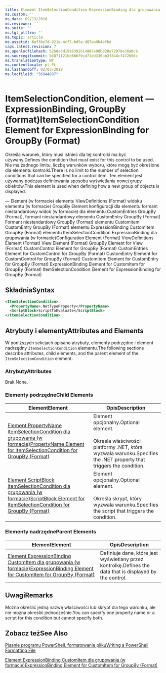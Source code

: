 ```yaml
---
title: Element ItemSelectionCondition ExpressionBinding dla grupowania (w formacie) | Dokumentacja firmy Microsoft
ms.custom: ''
ms.date: 09/13/2016
ms.reviewer: ''
ms.suite: ''
ms.tgt_pltfrm: ''
ms.topic: article
ms.assetid: 6af3be7d-921e-4cf7-bd5a-d87aa0b4efbd
caps.latest.revision: 7
ms.openlocfilehash: b2b0a0d1996392614807e08b820a72978e38a0cb
ms.sourcegitcommit: b6871f21bd666f9cd71dd336bb3f844cf472b56c
ms.translationtype: MT
ms.contentlocale: pl-PL
ms.lasthandoff: 02/03/2019
ms.locfileid: "56844807"
---
```

# <a name="itemselectioncondition-element-for-expressionbinding-for-groupby-format"></a><span data-ttu-id="0ac51-102">ItemSelectionCondition, element — ExpressionBinding, GroupBy (format)</span><span class="sxs-lookup"><span data-stu-id="0ac51-102">ItemSelectionCondition Element for ExpressionBinding for GroupBy (Format)</span></span>

<span data-ttu-id="0ac51-103">Określa warunek, który musi istnieć dla tej kontrolki ma być używany.</span><span class="sxs-lookup"><span data-stu-id="0ac51-103">Defines the condition that must exist for this control to be used.</span></span> <span data-ttu-id="0ac51-104">Nie ma żadnego limitu, liczbę warunków wyboru, które mogą być określone dla elementu kontrolki.</span><span class="sxs-lookup"><span data-stu-id="0ac51-104">There is no limit to the number of selection conditions that can be specified for a control item.</span></span> <span data-ttu-id="0ac51-105">Ten element jest używany podczas definiowania sposobu wyświetlania nowej grupy obiektów.</span><span class="sxs-lookup"><span data-stu-id="0ac51-105">This element is used when defining how a new group of objects is displayed.</span></span>

<span data-ttu-id="0ac51-106">— Element (w formacie) elementu ViewDefinitions (Format) widoku elementu (w formacie) GroupBy Element konfiguracji dla elementu formant niestandardowy widok (w formacie) dla elementu CustomEntries GroupBy (Format), formant niestandardowy elementu CustomEntry GroupBy (Format) Formant niestandardowy GroupBy (Format) elementu CustomItem CustomEntry GroupBy (Format) elementu ExpressionBinding CustomItem GroupBy (Format) elementu ItemSelectionCondition ExpressionBinding dla grupowania (w formacie)</span><span class="sxs-lookup"><span data-stu-id="0ac51-106">Configuration Element (Format) ViewDefinitions Element (Format) View Element (Format) GroupBy Element for View (Format) CustomControl Element for GroupBy (Format) CustomEntries Element for CustomControl for GroupBy (Format) CustomEntry Element for CustomControl for GroupBy (Format) CustomItem Element for CustomEntry for GroupBy (Format) ExpressionBinding Element for CustomItem for GroupBy (Format) ItemSelectionCondition Element for ExpressionBinding for GroupBy (Format)</span></span>

## <a name="syntax"></a><span data-ttu-id="0ac51-107">Składnia</span><span class="sxs-lookup"><span data-stu-id="0ac51-107">Syntax</span></span>

```xml
<ItemSelectionCondition>
  <PropertyName>.NetTypeProperty</PropertyName>
  <ScriptBlock>ScriptToEvaluate</ScriptBlock>
</ItemSelectionCondition>
```

## <a name="attributes-and-elements"></a><span data-ttu-id="0ac51-108">Atrybuty i elementy</span><span class="sxs-lookup"><span data-stu-id="0ac51-108">Attributes and Elements</span></span>

<span data-ttu-id="0ac51-109">W poniższych sekcjach opisano atrybuty, elementy podrzędne i element nadrzędny `ItemSelectionCondition` elementu.</span><span class="sxs-lookup"><span data-stu-id="0ac51-109">The following sections describe attributes, child elements, and the parent element of the `ItemSelectionCondition` element.</span></span>

### <a name="attributes"></a><span data-ttu-id="0ac51-110">Atrybuty</span><span class="sxs-lookup"><span data-stu-id="0ac51-110">Attributes</span></span>

<span data-ttu-id="0ac51-111">Brak.</span><span class="sxs-lookup"><span data-stu-id="0ac51-111">None.</span></span>

### <a name="child-elements"></a><span data-ttu-id="0ac51-112">Elementy podrzędne</span><span class="sxs-lookup"><span data-stu-id="0ac51-112">Child Elements</span></span>

|<span data-ttu-id="0ac51-113">Element</span><span class="sxs-lookup"><span data-stu-id="0ac51-113">Element</span></span>|<span data-ttu-id="0ac51-114">Opis</span><span class="sxs-lookup"><span data-stu-id="0ac51-114">Description</span></span>|
|-------------|-----------------|
|[<span data-ttu-id="0ac51-115">Element PropertyName ItemSelectionCondition dla grupowania (w formacie)</span><span class="sxs-lookup"><span data-stu-id="0ac51-115">PropertyName Element for ItemSelectionCondition for GroupBy (Format)</span></span>](./propertyname-element-for-itemselectioncondition-for-groupby-format.md)|<span data-ttu-id="0ac51-116">Element opcjonalny.</span><span class="sxs-lookup"><span data-stu-id="0ac51-116">Optional element.</span></span><br /><br /> <span data-ttu-id="0ac51-117">Określa właściwości platformy .NET, która wyzwala warunku.</span><span class="sxs-lookup"><span data-stu-id="0ac51-117">Specifies the .NET property that triggers the condition.</span></span>|
|[<span data-ttu-id="0ac51-118">Element ScriptBlock ItemSelectionCondition dla grupowania (w formacie)</span><span class="sxs-lookup"><span data-stu-id="0ac51-118">ScriptBlock Element for ItemSelectionCondition for GroupBy (Format)</span></span>](./scriptblock-element-for-itemselectioncondition-for-groupby-format.md)|<span data-ttu-id="0ac51-119">Element opcjonalny.</span><span class="sxs-lookup"><span data-stu-id="0ac51-119">Optional element.</span></span><br /><br /> <span data-ttu-id="0ac51-120">Określa skrypt, który wyzwala warunku.</span><span class="sxs-lookup"><span data-stu-id="0ac51-120">Specifies the script that triggers the condition.</span></span>|

### <a name="parent-elements"></a><span data-ttu-id="0ac51-121">Elementy nadrzędne</span><span class="sxs-lookup"><span data-stu-id="0ac51-121">Parent Elements</span></span>

|<span data-ttu-id="0ac51-122">Element</span><span class="sxs-lookup"><span data-stu-id="0ac51-122">Element</span></span>|<span data-ttu-id="0ac51-123">Opis</span><span class="sxs-lookup"><span data-stu-id="0ac51-123">Description</span></span>|
|-------------|-----------------|
|[<span data-ttu-id="0ac51-124">Element ExpressionBinding CustomItem dla grupowania (w formacie)</span><span class="sxs-lookup"><span data-stu-id="0ac51-124">ExpressionBinding Element for CustomItem for GroupBy (Format)</span></span>](./expressionbinding-element-for-customitem-for-groupby-format.md)|<span data-ttu-id="0ac51-125">Definiuje dane, które jest wyświetlany przez kontrolkę.</span><span class="sxs-lookup"><span data-stu-id="0ac51-125">Defines the data that is displayed by the control.</span></span>|

## <a name="remarks"></a><span data-ttu-id="0ac51-126">Uwagi</span><span class="sxs-lookup"><span data-stu-id="0ac51-126">Remarks</span></span>

<span data-ttu-id="0ac51-127">Można określić jedną nazwę właściwości lub skrypt dla tego warunku, ale nie można określić jednocześnie.</span><span class="sxs-lookup"><span data-stu-id="0ac51-127">You can specify one property name or a script for this condition but cannot specify both.</span></span>

## <a name="see-also"></a><span data-ttu-id="0ac51-128">Zobacz też</span><span class="sxs-lookup"><span data-stu-id="0ac51-128">See Also</span></span>

[<span data-ttu-id="0ac51-129">Pisanie programu PowerShell, formatowanie pliku</span><span class="sxs-lookup"><span data-stu-id="0ac51-129">Writing a PowerShell Formatting File</span></span>](./writing-a-powershell-formatting-file.md)

[<span data-ttu-id="0ac51-130">Element ExpressionBinding CustomItem dla grupowania (w formacie)</span><span class="sxs-lookup"><span data-stu-id="0ac51-130">ExpressionBinding Element for CustomItem for GroupBy (Format)</span></span>](./expressionbinding-element-for-customitem-for-groupby-format.md)
